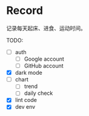 # Record

记录每天起床、进食、运动时间。

TODO:

- [ ] auth
  - [ ] Google account
  - [ ] GitHub account
- [x] dark mode
- [ ] chart
  - [ ] trend
  - [ ] daily check
- [x] lint code
- [x] dev env
